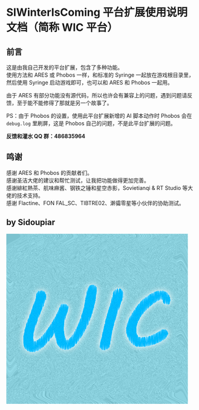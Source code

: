 # SIWinterIsComing 平台扩展使用说明文档（简称 WIC 平台）

## 前言

这是由我自己开发的平台扩展，包含了多种功能。  
使用方法和 ARES 或 Phobos 一样，和标准的 Syringe 一起放在游戏根目录里，然后使用 Syringe 启动游戏即可，也可以和 ARES 和 Phobos 一起用。

由于 ARES 有部分功能没有源代码，所以也许会有兼容上的问题，遇到问题请反馈，至于能不能修得了那就是另一个故事了。

PS：由于 Phobos 的设置，使用此平台扩展新增的 AI 脚本动作时 Phobos 会在 `debug.log` 里刷屏，这是 Phobos 自己的问题，不是此平台扩展的问题。

**反馈和灌水 QQ 群：486835964**



## 鸣谢



感谢 ARES 和 Phobos 的贡献者们。  
感谢圣洁大佬的建议和帮忙测试，让我把功能做得更加完善。  
感谢緋紅熱茶、航味麻酱、钢铁之锤和星空赤影，Sovietianqi & RT Studio 等大佬的技术支持。  
感谢 Flactine、FON FAL_SC、TIBTRE02、澣骦零星等小伙伴的协助测试。



## by Sidoupiar

![SIWinterIsComing 平台扩展](/WIC.png)
